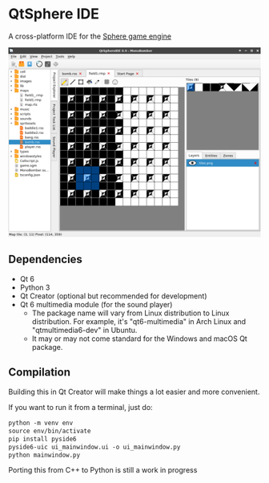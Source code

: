 # QtSphere IDE
A cross-platform IDE for the [Sphere game engine](http://spheredev.org)

![Screenshot](screenshots/screenshot-map.png)

## Dependencies
* Qt 6
* Python 3
* Qt Creator (optional but recommended for development)
* Qt 6 multimedia module (for the sound player)
	* The package name will vary from Linux distribution to Linux distribution. For example, it's "qt6-multimedia" in Arch Linux and "qtmultimedia6-dev" in Ubuntu.
	* It may or may not come standard for the Windows and macOS Qt package.

## Compilation
Building this in Qt Creator will make things a lot easier and more convenient.

If you want to run it from a terminal, just do:

```
python -m venv env
source env/bin/activate
pip install pyside6
pyside6-uic ui_mainwindow.ui -o ui_mainwindow.py
python mainwindow.py
```
Porting this from C++ to Python is still a work in progress